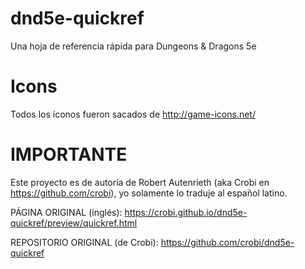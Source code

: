 dnd5e-quickref
==============

Una hoja de referencia rápida para Dungeons & Dragons 5e

Icons
==============

Todos los íconos fueron sacados de  http://game-icons.net/


IMPORTANTE 
===

Este proyecto es de autoría de Robert Autenrieth (aka Crobi en https://github.com/crobi), yo solamente lo traduje al español latino. 

PÁGINA ORIGINAL (inglés): https://crobi.github.io/dnd5e-quickref/preview/quickref.html

REPOSITORIO ORIGINAL (de Crobi): https://github.com/crobi/dnd5e-quickref